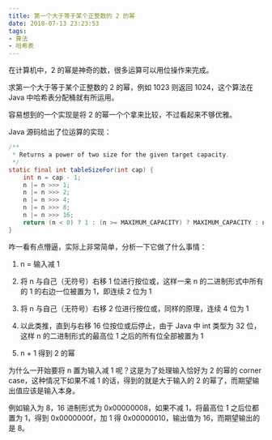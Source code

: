 ```yaml
---
title: 第一个大于等于某个正整数的 2 的幂
date: 2018-07-13 23:23:53
tags:
- 算法
- 哈希表
---
```


在计算机中，2 的幂是神奇的数，很多运算可以用位操作来完成。

求第一个大于等于某个正整数的 2 的幂，例如 1023 则返回 1024，这个算法在 Java 中哈希表分配桶就有所运用。

容易想到的一个实现是将 2 的幂一个个拿来比较，不过看起来不够优雅。

Java 源码给出了位运算的实现：

<!-- more -->

```java
/**
 * Returns a power of two size for the given target capacity.
 */
static final int tableSizeFor(int cap) {
    int n = cap - 1;
    n |= n >>> 1;
    n |= n >>> 2;
    n |= n >>> 4;
    n |= n >>> 8;
    n |= n >>> 16;
    return (n < 0) ? 1 : (n >= MAXIMUM_CAPACITY) ? MAXIMUM_CAPACITY : n + 1;
}
```

咋一看有点懵逼，实际上非常简单，分析一下它做了什么事情：

1. n = 输入减 1

2. 将 n 与自己（无符号）右移 1 位进行按位或，这样一来 n 的二进制形式中所有的 1 的右边一位被置为 1，即连续 2 位为 1

3. 将 n 与自己（无符号）右移 2 位进行按位或，同样的原理，连续 4 位为 1

4. 以此类推，直到与右移 16 位按位或后停止，由于 Java 中 int 类型为 32 位，这样 n 的二进制形式的最高位 1 之后的所有位全部被置为 1

5. n + 1 得到 2 的幂

为什么一开始要将 n 置为输入减 1 呢？这是为了处理输入恰好为 2 的幂的 corner case，这种情况下如果不减 1 的话，得到的就是大于输入的 2 的幂了，而期望输出值应该是输入本身。

例如输入为 8，16 进制形式为 0x00000008，如果不减 1，将最高位 1 之后位都置为 1，得到 0x0000000f，加 1 得 0x00000010，输出值为 16，而期望输出的是 8。
